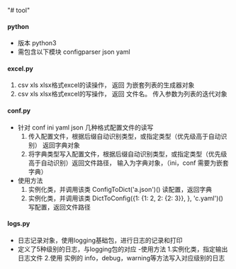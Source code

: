 "# tool" 
#### python
 * 版本 python3
 * 需包含以下模块 configparser json yaml
#### excel.py
 1. csv xls xlsx格式excel的读操作， 返回 为嵌套列表的生成器对象
 2. csv xls xlsx格式excel的写操作， 返回 文件名。 传入参数为列表的迭代对象

#### conf.py
- 针对 conf ini yaml json 几种格式配置文件的读写
  1. 传入配置文件，根据后缀自动识别类型，或指定类型（优先级高于自动识别） 返回字典对象
  2. 将字典类型写入配置文件，根据后缀自动识别类型，或指定类型（优先级高于自动识别）返回文件路径， 输入为字典对象，（ini，conf 需要为嵌套字典）
- 使用方法
  1. 实例化类，并调用该类 ConfigToDict('a.json')() 读配置，返回字典
  2. 实例化类，并调用该类 DictToConfig({1: {1: 2, 2: {2: 3}}, }, 'c.yaml')() 写配置，返回文件路径
#### logs.py
- 日志记录对象，使用logging基础包，进行日志的记录和打印
- 定义了5种级别的日志，与logging包的对应
-使用方法
 1.实例化类，指定输出日志文件
 2.使用 实例的 info，debug，warning等方法写入对应级别的日志
